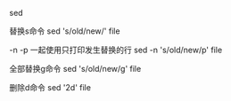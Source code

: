 sed

替换s命令
sed 's/old/new/' file

-n -p 一起使用只打印发生替换的行
sed -n 's/old/new/p' file

全部替换g命令
sed 's/old/new/g' file

删除d命令
sed '2d' file
